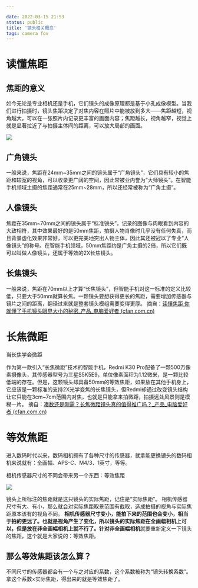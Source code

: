 ```yaml
---

date: 2022-03-15 21:53
status: public
title: '镜头相关概念'
tags: camera fov
---
```


# 读懂焦距

## 焦距的意义

如今无论是专业相机还是手机，它们镜头的成像原理都是基于小孔成像模型。当我们进行拍摄时，镜头焦距决定了对焦内容在照片中能被放到多大——焦距越短，视角越大，可以在一张照片内记录更丰富的画面内容；焦距越长，视角越窄，视觉上就是显著拉近了与拍摄主体间的距离，可以放大局部的画面。

![](https://codesimple-blog-images.oss-cn-hangzhou.aliyuncs.com/camera/_image/focal_length-and-FOV.png)
## 广角镜头

一般来说，焦距在24mm~35mm之间的镜头属于“广角镜头”，它们具有较小的焦距和较宽的视角，可以收录更广阔的空间，因此常被业内誉为“大师镜头”。在智能手机领域主摄的焦距通常在25mm~28mm，所以还经常被称为“广角主摄”。

## 人像镜头

焦距在35mm~70mm之间的镜头属于“标准镜头”，记录的图像与肉眼看到内容的大致相符，其中效果最好的是50mm焦距，拍摄人物肖像时几乎没有任何失真，而且背景虚化效果非常好，可以更完美地突出人物主体，因此其还被冠以了专业“人像镜头”的称号。在智能手机领域，50mm焦距约是广角主摄的2倍，所以它们既可以叫做人像镜头，还属于等效的2X长焦镜头。

## 长焦镜头

一般来说，焦距在70mm以上才算“长焦镜头”，但智能手机对这一标准的定义比较低，只要大于50mm就算长焦。一颗镜头要想获得更长的焦距，需要增加传感器与镜片之间的距离，翻译过来就是整套镜头模组需要变得更厚。
摘自：[读懂焦距 你就懂了手机镜头眼界大小的秘密_产品_电脑爱好者 (cfan.com.cn)](https://www.cfan.com.cn/2020/0930/134384.shtml)

# 长焦微距

当长焦学会微距

作为第一款引入“长焦微距”技术的智能手机，Redmi K30 Pro配备了一颗500万像素摄像头，其传感器型号为三星S5K5E9，单位像素面积为1.12微米，是一颗比较低端的存在。但是，这颗镜头却具备50mm的等效焦距，如果放在其他手机身上，它应该是一颗标准的支持2X光学变焦的长焦镜头，但Redmi却通过改变镜头结构让它只能在3cm~7cm范围内对焦，也就是只能拿来拍微距，拍摄远处风景则是模糊一片。
摘自：[凑数还是刚需？长焦微距镜头真的值得推广吗？_产品_电脑爱好者 (cfan.com.cn)](https://www.cfan.com.cn/2020/1106/134504.shtml)

# 等效焦距

进入数码时代以来，数码相机拥有了各种尺寸的传感器，就拿能更换镜头的数码相机来说就有：全画幅、APS-C、M4/3、1英寸，等等。

相机传感器尺寸的不同会带来另一个东西：等效焦距

![](https://codesimple-blog-images.oss-cn-hangzhou.aliyuncs.com/camera/_image/sensor_size.png)

镜头上所标注的焦距就是这只镜头的实际焦距，记住是“实际焦距”。
相机传感器尺寸有大、有小，那么就会对实际焦距取景范围有截取，造成拍摄的视角与实际焦距原本该有的视角不同。
**相机传感器尺寸变小，能拍下来的范围也会变小，相当于拍的更远了。也就是视角产生了变化，**所以镜头的实际焦距在全画幅相机上可以，但是放在非全画幅相机上就不行了。针对**非全画幅相机**就要重新定义一下镜头的焦距，这个就是大家说的：等效焦距。

## 那么等效焦距该怎么算？

不同尺寸的传感器都会有一个与之对应的系数，这个系数被称为“镜头转换系数”。拿这个系数×实际焦距，得出来的就是等效焦距了。
